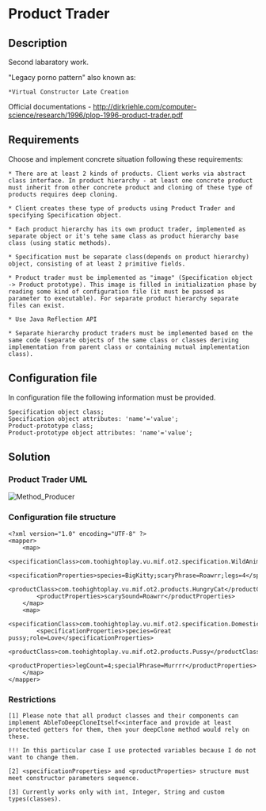Product Trader
====================

Description
-----------

Second labaratory work.

"Legacy porno pattern" also known as:

    *Virtual Constructor Late Creation

Official documentations - http://dirkriehle.com/computer-science/research/1996/plop-1996-product-trader.pdf

Requirements
------------

Choose and implement concrete situation following these requirements:

    * There are at least 2 kinds of products. Client works via abstract class interface. In product hierarchy - at least one concrete product must inherit from other concrete product and cloning of these type of products requires deep cloning.

    * Client creates these type of products using Product Trader and specifying Specification object.

    * Each product hierarchy has its own product trader, implemented as separate object or it's tehe same class as product hierarchy base class (using static methods).

    * Specification must be separate class(depends on product hierarchy) object, consisting of at least 2 primitive fields.

    * Product trader must be implemented as "image" (Specification object -> Product prototype). This image is filled in initialization phase by reading some kind of configuration file (it must be passed as parameter to executable). For separate product hierarchy separate files can exist.

    * Use Java Reflection API

    * Separate hierarchy product traders must be implemented based on the same code (separate objects of the same class or classes deriving implementation from parent class or containing mutual implementation class).

Configuration file
------------------

In configuration file the following information must be provided.

    Specification object class;
    Specification object attributes: 'name'='value';
    Product-prototype class;
    Product-prototype object attributes: 'name'='value';

Solution
--------

### Product Trader UML

<img src="https://raw.github.com/TooHighToPlay/CS_MASTER_I_SEMESTER/master/ObjectiveTechnologies/ProductTrader/producttrader.png" alt="Method_Producer" title="Method Producer" />

### Configuration file structure

    <?xml version="1.0" encoding="UTF-8" ?>
    <mapper>
        <map>
            <specificationClass>com.toohightoplay.vu.mif.ot2.specification.WildAnimalSpecification</specificationClass>
            <specificationProperties>species=BigKitty;scaryPhrase=Roawrr;legs=4</specificationProperties>
            <productClass>com.toohightoplay.vu.mif.ot2.products.HungryCat</productClass>
            <productProperties>scarySound=Roawrr</productProperties>
        </map>
        <map>
            <specificationClass>com.toohightoplay.vu.mif.ot2.specification.DomesticAnimalSpecification</specificationClass>
            <specificationProperties>species=Great pussy;role=Love</specificationProperties>
            <productClass>com.toohightoplay.vu.mif.ot2.products.Pussy</productClass>
            <productProperties>legCount=4;specialPhrase=Murrrr</productProperties>
        </map>
    </mapper>

### Restrictions

    [1] Please note that all product classes and their components can implement AbleToDeepCloneItself<<interface and provide at least protected getters for them, then your deepClone method would rely on these.

    !!! In this particular case I use protected variables because I do not want to change them.

    [2] <specificationProperties> and <productProperties> structure must meet constructor parameters sequence.

    [3] Currently works only with int, Integer, String and custom types(classes).